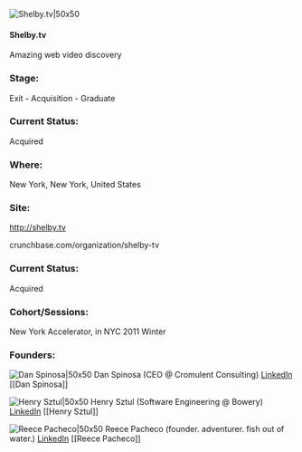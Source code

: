 

![Shelby.tv|50x50](https://apimg.techstars.com/connect/images/image_files/5361/3803/b776/1035/b600/0005/original/Shelby.TV.jpg)

#### Shelby.tv
Amazing web video discovery

### Stage: 
Exit - Acquisition - Graduate 

### Current Status: 
Acquired

### Where:
New York, New York, United States

### Site:
http://shelby.tv



crunchbase.com/organization/shelby-tv

### Current Status: 
Acquired

### Cohort/Sessions: 
New York Accelerator, in NYC 2011 Winter

### Founders: 

![Dan Spinosa|50x50](https://s3.amazonaws.com/photos.angel.co/users/295985-medium_jpg?1367361219) Dan Spinosa (CEO @ Cromulent Consulting) [LinkedIn](https://linkedin.com/in/spinosa) [[Dan Spinosa]]

![Henry Sztul|50x50](http://www.crunchbase.com/assets/images/resized/0020/3254/203254v2-max-150x150.jpg) Henry Sztul (Software Engineering @ Bowery) [LinkedIn](https://linkedin.com/in/henrysztul) [[Henry Sztul]]

![Reece Pacheco|50x50](https://s3.amazonaws.com/photos.angel.co/users/41250-medium_jpg?1367358502) Reece Pacheco (founder. adventurer. fish out of water.) [LinkedIn](https://linkedin.com/in/reecepacheco) [[Reece Pacheco]]


